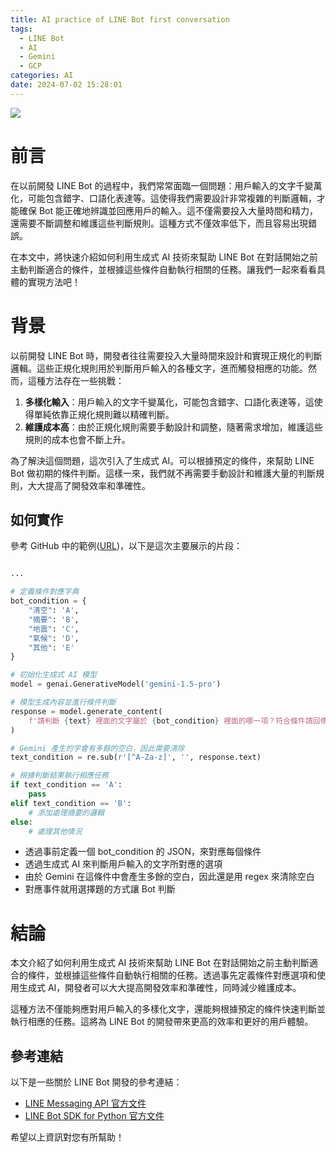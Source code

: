```yaml
---
title: AI practice of LINE Bot first conversation
tags:
  - LINE Bot
  - AI
  - Gemini
  - GCP
categories: AI
date: 2024-07-02 15:28:01
---
```



![](https://nijialin.com/images/2024/ㄍline-bot-gemini/1.png)

# 前言

在以前開發 LINE Bot 的過程中，我們常常面臨一個問題：用戶輸入的文字千變萬化，可能包含錯字、口語化表達等。這使得我們需要設計非常複雜的判斷邏輯，才能確保 Bot 能正確地辨識並回應用戶的輸入。這不僅需要投入大量時間和精力，還需要不斷調整和維護這些判斷規則。這種方式不僅效率低下，而且容易出現錯誤。

<!-- more -->

在本文中，將快速介紹如何利用生成式 AI 技術來幫助 LINE Bot 在對話開始之前主動判斷適合的條件，並根據這些條件自動執行相關的任務。讓我們一起來看看具體的實現方法吧！

# 背景

以前開發 LINE Bot 時，開發者往往需要投入大量時間來設計和實現正規化的判斷邏輯。這些正規化規則用於判斷用戶輸入的各種文字，進而觸發相應的功能。然而，這種方法存在一些挑戰：

1. **多樣化輸入**：用戶輸入的文字千變萬化，可能包含錯字、口語化表達等，這使得單純依靠正規化規則難以精確判斷。
2. **維護成本高**：由於正規化規則需要手動設計和調整，隨著需求增加，維護這些規則的成本也會不斷上升。

為了解決這個問題，這次引入了生成式 AI。可以根據預定的條件，來幫助 LINE Bot 做初期的條件判斷。這樣一來，我們就不再需要手動設計和維護大量的判斷規則，大大提高了開發效率和準確性。

## 如何實作

參考 GitHub 中的範例([URL](https://github.com/louis70109/linebot-gemini-earthquake/blob/main/main.py#L110))，以下是這次主要展示的片段：

```python

...

# 定義條件對應字典
bot_condition = {
    "清空": 'A',
    "摘要": 'B',
    "地震": 'C',
    "氣候": 'D',
    "其他": 'E'
}

# 初始化生成式 AI 模型
model = genai.GenerativeModel('gemini-1.5-pro')

# 模型生成內容並進行條件判斷
response = model.generate_content(
    f'請判斷 {text} 裡面的文字屬於 {bot_condition} 裡面的哪一項？符合條件請回傳對應的英文文字就好，不要有其他的文字與字元。'
)

# Gemini 產生的字會有多餘的空白，因此需要清除
text_condition = re.sub(r'[^A-Za-z]', '', response.text)

# 根據判斷結果執行相應任務
if text_condition == 'A':
    pass
elif text_condition == 'B':
    # 添加處理摘要的邏輯
else:
    # 處理其他情況
```

- 透過事前定義一個 bot_condition 的 JSON，來對應每個條件
- 透過生成式 AI 來判斷用戶輸入的文字所對應的選項
- 由於 Gemini 在這條件中會產生多餘的空白，因此還是用 regex 來清除空白
- 對應事件就用選擇題的方式讓 Bot 判斷

# 結論

本文介紹了如何利用生成式 AI 技術來幫助 LINE Bot 在對話開始之前主動判斷適合的條件，並根據這些條件自動執行相關的任務。透過事先定義條件對應選項和使用生成式 AI，開發者可以大大提高開發效率和準確性，同時減少維護成本。

這種方法不僅能夠應對用戶輸入的多樣化文字，還能夠根據預定的條件快速判斷並執行相應的任務。這將為 LINE Bot 的開發帶來更高的效率和更好的用戶體驗。

## 參考連結

以下是一些關於 LINE Bot 開發的參考連結：

- [LINE Messaging API 官方文件](https://developers.line.biz/en/docs/messaging-api/)
- [LINE Bot SDK for Python 官方文件](https://github.com/line/line-bot-sdk-python)

希望以上資訊對您有所幫助！

<style>
  section.compact {
    font-size: 150%  
  }
  img[alt~="center"] {
    display: block;
    margin: 0 auto;
  }
</style>
